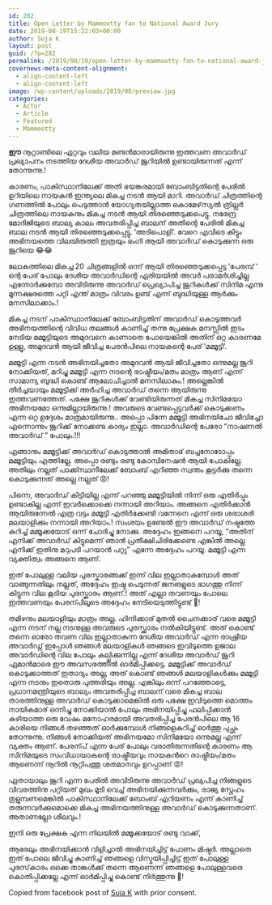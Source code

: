 ```yaml
---
id: 282
title: Open Letter by Mammootty fan to National Award Jury
date: 2019-08-19T15:22:03+00:00
author: Suja K
layout: post
guid: /?p=282
permalink: /2019/08/19/open-letter-by-mammootty-fan-to-national-award-jury/
covernews-meta-content-alignment:
  - align-content-left
  - align-content-left
image: /wp-content/uploads/2019/08/preview.jpg
categories:
  - Actor
  - Article
  - Featured
  - Mammootty
---
```

**ഈ** നൂറ്റാണ്ടിലെ ഏറ്റവും വലിയ മണ്ടൻമാരായിരുന്നു ഇത്തവണ അവാർഡ് പ്രഖ്യാപനം നടത്തിയ ദേശീയ അവാർഡ് ജൂറിയിൽ ഉണ്ടായിരുന്നത് എന്ന് തോന്നുന്നു.!

കാരണം, പാകിസ്ഥാനിലേക്ക് അതി ഭയങ്കരമായി ബോംബിട്ടതിന്റെ പേരിൽ ഉറിയിലെ നായകൻ ഇന്ത്യലെ മികച്ച നടൻ ആയി മാറി. അവാർഡ് ചിത്രത്തിന്റെ ഗണത്തിൽ പോലും പെടുത്താൻ യോഗ്യതയില്ലാത്ത കൊമേഴ്‌സ്യൽ ത്രില്ലർ ചിത്രത്തിലെ നായകനും മികച്ച നടൻ ആയി തിരഞ്ഞെടുക്കപെട്ടു. നരേന്ദ്ര മോദിജിയുടെ ബാല്യ കാലം അവതരിപ്പിച്ച ബാലന് അതിന്റെ പേരിൽ മികച്ച ബാല നടൻ ആയി തിരഞ്ഞെടുക്കപ്പെട്ടു. &#8216;അടിപൊളി&#8217;. വേറെ എവിടെ കിട്ടും അഭിനയത്തെ വിലയിരുത്തി ഇത്രയും ഭംഗി ആയി അവാർഡ് കൊടുക്കുന്ന ഒരു ജൂറിയെ 😂😂

ലോകത്തിലെ മികച്ച 20 ചിത്രങ്ങളിൽ ഒന്ന് ആയി തിരഞ്ഞെടുക്കപ്പെട്ട &#8216;പേരമ്പ് &#8216; ന്റെ പേര് പോലും ദേശീയ അവാർഡിന്റെ ഏരിയയിൽ അവർ പരാമർശിച്ചില്ല എന്നോർക്കുമ്പോ അവിടിരുന്നു അവാർഡ് പ്രെഖ്യാപിച്ച ജൂറികൾക്ക് സിനിമ എന്നു മൂന്നക്ഷരത്തെ പറ്റി എന്ത് മാത്രം വിവരം ഉണ്ട് എന്ന് ബുദ്ധിയുള്ള ആർക്കും മനസിലാക്കാം.!

മികച്ച നടന് പാകിസ്ഥാനിലേക്ക് ബോംബിട്ടതിന് അവാർഡ് കൊടുത്തവർ അഭിനയത്തിന്റെ വിവിധ തലങ്ങൾ കാണിച്ച് തന്നു പ്രേക്ഷക മനസ്സിൽ ഇടം നേടിയ മമ്മൂട്ടിയുടെ അമുദവനെ കാണാതെ പോയെങ്കിൽ അതിന് ഒറ്റ കാരണമേ ഉള്ളൂ, അമുദവൻ ആയി ജീവിച്ച പേരൻപിലെ നായകന്റെ പേര് &#8216;മമ്മൂട്ടി&#8217;.

മമ്മൂട്ടി എന്ന നടൻ അഭിനയിച്ചതോ അമുദവൻ ആയി ജീവിച്ചതോ ഒന്നുമല്ല ജൂറി നോക്കിയത്, മറിച്ചു മമ്മൂട്ടി എന്ന നടന്റെ രാഷ്ട്രീയം/മതം മാത്രം ആണ് എന്ന് സാമാന്യ ബുദ്ധി കൊണ്ട് ആലോചിച്ചാൽ മനസിലാകും.! അല്ലെങ്കിൽ തീർച്ചയായും മമ്മൂട്ടിക്ക് അർഹിച്ച അവാർഡ് തന്നെ ആയിരുന്നു ഇത്തവണത്തേത്. പക്ഷേ ജൂറികൾക്ക് വേണ്ടിയിരുന്നത് മികച്ച സിനിമയോ അഭിനയമോ ഒന്നുമില്ലായിരുന്നു.! അവരുടെ വേണ്ടപ്പെട്ടവർക്ക് കൊടുക്കണം എന്ന ഒറ്റ ഉദ്ദേശം മാത്രമായിരുന്നു.. അപ്പൊ പിന്നേ മമ്മൂട്ടി അഭിനയിചോ ജീവിച്ചോ എന്നൊന്നും ജൂറിക്ക് നോക്കണ്ട കാര്യം ഇല്ലാ. അവാർഡിന്റെ പേരോ &#8220;നാഷണൽ അവാർഡ് &#8221; പോലും.!!!

എങ്ങാനും മമ്മൂട്ടിക്ക് അവാർഡ് കൊടുത്താൽ അമിതാഭ് ബച്ചനോടോപ്പം മമ്മൂട്ടിയും എത്തില്ലേ. അപ്പൊ രണ്ടും രണ്ടു കോമ്പിനേഷൻ ആയി പോകില്ലേ. അതിലും നല്ലത് പാക്ക്സ്ഥനീലേക്ക് ബോംബ് എറിഞ്ഞ സ്വന്തം കൂട്ടർക്കു തന്നെ കൊടുക്കുന്നത് അല്ലെ നല്ലത്&nbsp;😡!

പിന്നെ, അവാർഡ് കിട്ടിയില്ല എന്ന് പറഞ്ഞു മമ്മൂട്ടിയിൽ നിന്ന് ഒരു എതിർപ്പും ഉണ്ടാകില്ല എന്ന് ഇവര്‍ക്കൊക്കെ നന്നായി അറിയാം. അങ്ങനെ എതിർക്കാൻ ആയിരുന്നേൽ എത്ര വട്ടം മമ്മൂട്ടി എതിർക്കേണ്ടി വന്നേനെ എന്ന് ഒരു ശരാശരി മലയാളിക്കും നന്നായി അറിയാം.! സംശയം ഉണ്ടേൽ ഈ അവാർഡ് നഷ്ടത്തേ കുറിച്ച് മമ്മൂക്കയോട് ഒന്ന് ചോദിച്ചു നോക്കു. അദ്ദേഹം ഇങ്ങനെ പറയൂ, &#8220;അതിന് എനിക്ക് അവാർഡ് കിട്ടുമെന്ന് ഞാൻ പ്രതീക്ഷിചിരിക്കേണ്ടെ എങ്കിൽ അല്ലെ എനിക്ക് ഇതിനു മറുപടി പറയാൻ പറ്റൂ&#8221; എന്നേ അദ്ദേഹം പറയൂ. മമ്മൂട്ടി എന്ന വ്യക്തിത്വം അങ്ങനെ ആണ്.

ഇത് പോലുള്ള വലിയ പുരസ്കാരങ്ങക്ക് ഇന്ന് വില ഇല്ലാതാകുമ്പോൾ അത് വാങ്ങുന്നതിലും നല്ലത്, അദ്ദേഹം ഇഷ്ട പെടുന്നത് ജനങളുടെ ഭാഗത്തു നിന്ന് കിട്ടുന്ന വില കൂടിയ പുരസ്ക്കാരം ആണ്.! അത് എല്ലാ തവണയും പോലെ ഇത്തവണയും പേരന്പിലൂടെ അദ്ദേഹം നേടിയെടുത്തിട്ടുണ്ട് 👏!

തമിഴനും മലയാളിയും മാത്രം അല്ല. ഹിന്ദിക്കാര് മുതൽ ചൈനക്കാര് വരെ മമ്മൂട്ടി എന്ന നടന് നല്ല നടനുള്ള അവരുടെ പുരസ്ക്കാരം നൽകിയിട്ടുണ്ട്. അത് കൊണ്ട് തന്നെ ഓരോ തവണ വില ഇല്ലാതാകുന്ന ദേശീയ അവാർഡ് എന്ന രാഷ്രീയ അവാർഡ്ന് ഇപ്പോൾ ഞങ്ങൾ മലയാളികൾ ഞങ്ങടെ ഇവിടുത്തെ ഉജാല അവാർഡിന്റെ വില പോലും കല്പ്പിക്കുന്നില്ല എന്ന് ദേശീയ അവാർഡ് ജൂറി ഏമാൻമാരെ ഈ അവസരത്തിൽ ഓർമിപ്പിക്കട്ടെ. മമ്മൂട്ടിക്ക് അവാർഡ് കൊടുക്കാത്തത് ഇതാദ്യം അല്ല, അത് കൊണ്ട് ഞങ്ങൾ മലയാളികൾക്കും മമ്മൂട്ടി എന്ന നടനും ഇതൊരു പുത്തരിയും അല്ല. എങ്കിലും ഒന്ന് പറഞ്ഞോട്ടെ, പ്രധാനമന്ത്രിയുടെ ബാല്യം അവതരിപ്പിച്ച ബാലന് വരെ മികച്ച ബാല താരത്തിനുള്ള അവാർഡ് കൊടുക്കാമെങ്കിൽ ഒരു പക്ഷേ ഇവിടുത്തെ മൊത്തം നായികമാര് ഒന്നിച്ചു നോക്കിയാൽ പോലും അഭിനയിപ്പിച്ചു ഫലിപ്പിക്കാൻ കഴിയാത്ത ഒരു വേഷം മനോഹരമായി അവതരിപ്പിച്ച പേരൻപിലെ ആ 16 കാരിയെ നിങ്ങൾ തഴഞ്ഞത് ഓർക്കുമ്പോൾ നിങ്ങളെകുറിച്ച് ഓർത്തു പുച്ഛം തോന്നുന്നു. നിങ്ങൾ നോക്കിയത് അഭിനയമോ സിനിമയോ ഒന്നുമല്ല എന്ന് വ്യക്തം ആണ്. പേരന്പ് എന്ന പേര് പോലും വരാതിരുന്നതിന്റെ കാരണം ആ സിനിമയുടെ സംവിധായാകന്റെ രാഷ്ട്രീയവും നായകൻറെ രാഷ്ട്രീയം/മതം ആണെന്ന് നൂറിൽ നൂറ്റിപത്തു ശതമാനവും ഉറപ്പാണ്&nbsp;😡!

ഏതായാലും ജൂറി എന്ന പേരിൽ അവിടിരുന്നു അവാർഡ് പ്രഖ്യപിച്ച നിങ്ങളുടെ വിവരത്തിനു പറ്റിയത് മുഖം മൂടി വെച്ച് അഭിനയിക്കുന്നവർക്കും, രാജ്യ സ്നേഹം തുളുമ്പണമെങ്കിൽ പാകിസ്ഥാനിലേക്ക് ബോംബ് എറിയണം എന്ന് കാണിച്ച് തരുന്നവർക്കുമൊക്കെ മികച്ച അഭിനയത്തിനുള്ള അവാർഡ് കൊടുക്കുന്നതാണ്. അതാണല്ലോ ശീലവും.!

ഇനി ഒരു പ്രേക്ഷക എന്ന നിലയിൽ മമ്മൂക്കയോട് രണ്ടു വാക്ക്,

ആരേലും അഭിനയിക്കാൻ വിളിച്ചാൽ അഭിനയിച്ചിട്ട് പോണം മിഷ്ടർ. അല്ലാതെ ഇത് പോലെ ജീവിച്ചു കാണിച്ച് ഞങ്ങളെ വിസ്മയിപ്പിച്ചിട്ട് ഇത് പോലുള്ള പുരസ്‌കാരം ഒക്കെ താങ്കൾക്ക് തന്നെ ആണെന്ന് ഞങ്ങളെ പോലുള്ളവരെ കൊതിപ്പിക്കല്ലേ എന്ന് ഓർമിപ്പിച്ചു കൊണ്ട് നിർത്തുന്നു 🙏!



Copied from facebook post of [Suja K](https://www.facebook.com/suja.k.9) with prior consent.

<div class="wp-block-embed__wrapper">
  <div class="fb-post" data-href="https://www.facebook.com/photo.php?fbid=760164957753414&#038;set=a.149185322184717&#038;type=3&#038;theater" data-width="552">
  </div>
</div>